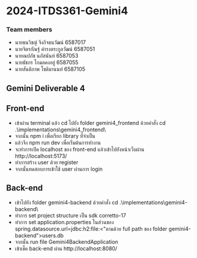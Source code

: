 # 2024-ITDS361-Gemini4
### Team members
- นายธนวิชญ์ จึงกิจธนวัฒน์ 6587017
- นายจิตรกัณฐ์ ดำรงตระกูลวัฒน์ 6587051
- นายณปภัช นภัสนันท์ 6587053
- นายธัชกร โกมลคงอยู่ 6587055
- นายสันติภาพ โชติมานนท์ 6587105

## Gemini Deliverable 4
## Front-end
- เข้าผ่าน terminal แล้ว cd ไปยัง folder gemini4_frontend ด้วยคำสั่ง cd .\implementations\gemini4_frontend\
- จากนั้น npm i เพื่อเรียก library ที่จำเป็น
- แล้วจึง npm run dev เพื่อเริ่มต้นการทำงาน
- จะทำการเปิด localhost ของ front-end แล้วเข้าไปยังหน้าเว็บผ่าน http://localhost:5173/
- ทำการสร้าง user ด้วย register
- จากนั้นทดสอบการเข้าใช้ user ผ่านการ login

## Back-end
- เข้าไปยัง folder gemini4-backend ด้วยคำสั่ง cd .\implementations\gemini4-backend\
- ทำการ set project structure เป็น sdk corretto-17
- ทำการ set application.properties ในส่วนของ spring.datasource.url=jdbc:h2:file:<"ตามด้วย full path ของ folder gemini4-backend">users.db
- จากนั้น run file Gemini4BackendApplication
- เข้าเช็ค back-end ผ่าน http://localhost:8080/
